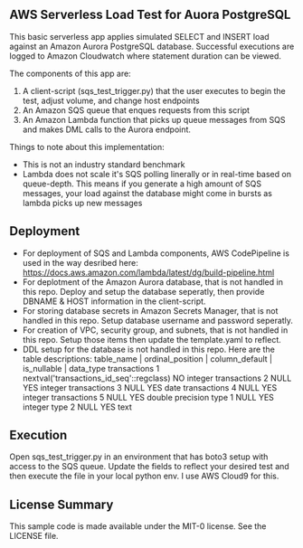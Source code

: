 ## AWS Serverless Load Test for Auora PostgreSQL

This basic serverless app applies simulated SELECT and INSERT load against an Amazon Aurora PostgreSQL database.  Successful executions are logged to Amazon Cloudwatch where statement duration can be viewed.

The components of this app are: 
1. A client-script (sqs_test_trigger.py) that the user executes to begin the test, adjust volume, and change host endpoints
2. An Amazon SQS queue that enques requests from this script
3. An Amazon Lambda function that picks up queue messages from SQS and makes DML calls to the Aurora endpoint.

Things to note about this implementation:
- This is not an industry standard benchmark
- Lambda does not scale it's SQS polling linerally or in real-time based on queue-depth. This means if you generate a high amount of SQS messages, your load against the database might come in bursts as lambda picks up new messages

## Deployment

- For deployment of SQS and Lambda components, AWS CodePipeline is used in the way desribed here: https://docs.aws.amazon.com/lambda/latest/dg/build-pipeline.html
- For deplotment of the Amazon Aurora database, that is not handled in this repo. Deploy and setup the database seperatly, then provide DBNAME & HOST information in the client-script.
- For storing database secrets in Amazon Secrets Manager, that is not handled in this repo. Setup database username and password seperatly.
- For creation of VPC, security group, and subnets, that is not handled in this repo. Setup those items then update the template.yaml to reflect.
- DDL setup for the database is not handled in this repo. Here are the table descriptions:
table_name | ordinal_position | column_default | is_nullable | data_type
transactions	1	nextval('transactions_id_seq'::regclass)	NO	integer
transactions	2	NULL	YES	integer
transactions	3	NULL	YES	date
transactions	4	NULL	YES	integer
transactions	5	NULL	YES	double precision
type	1	NULL	YES	integer
type	2	NULL	YES	text

## Execution

Open sqs_test_trigger.py in an environment that has boto3 setup with access to the SQS queue. Update the fields to reflect your desired test and then execute the file in your local python env. I use AWS Cloud9 for this.


## License Summary

This sample code is made available under the MIT-0 license. See the LICENSE file.